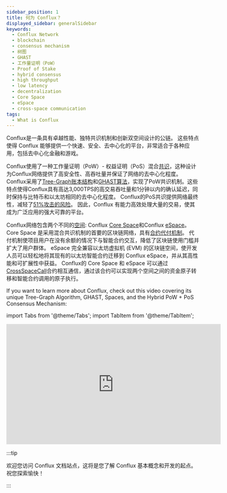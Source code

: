 ```yaml
---
sidebar_position: 1
title: 何为 Conflux？
displayed_sidebar: generalSidebar
keywords:
  - Conflux Network
  - blockchain
  - consensus mechanism
  - 树图
  - GHAST
  - 工作量证明（PoW）
  - Proof of Stake
  - hybrid consensus
  - high throughput
  - low latency
  - decentralization
  - Core Space
  - eSpace
  - cross-space communication
tags:
  - What is Conflux
---
```


Conflux是一条具有卓越性能、独特共识机制和创新双空间设计的公链。 这些特点使得 Conflux 能够提供一个快速、安全、去中心化的平台，非常适合于各种应用，包括去中心化金融和游戏。

Conflux使用了一种工作量证明（PoW）- 权益证明（PoS）混合[共识](./consensus-mechanisms/consensus-mechanisms.md)，这种设计为Conflux网络提供了高安全性、高吞吐量并保证了网络的去中心化程度。 Conflux采用了[Tree-Graph账本结构](./consensus-mechanisms/proof-of-work/tree-graph.md)和[GHAST算法](./consensus-mechanisms/proof-of-work/ghast.md)，实现了PoW共识机制。这些特点使得Conflux具有高达3,000TPS的高交易吞吐量和1分钟以内的确认延迟，同时保持与比特币和以太坊相同的去中心化程度。 Conflux的PoS共识提供网络最终性，减轻了[51%攻击的风险](./consensus-mechanisms/proof-of-stake/why-pos.md)。 因此，Conflux 有能力高效处理大量的交易，使其成为广泛应用的强大可靠的平台。

Conflux网络包含两个不同的[空间](./spaces.md): Conflux [Core Space](../../core/Overview.md)和Conflux [eSpace](../../espace/build/cip90.md)。 Core Space 是采用混合共识机制的首要的区块链网络，具有[合约代付机制](../../core/core-space-basics/internal-contracts/sponsor-whitelist-control.md)。 代付机制使项目用户在没有余额的情况下与智能合约交互，降低了区块链使用门槛并扩大了用户群体。 eSpace 完全兼容以太坊虚拟机 (EVM) 的区块链空间，使开发人员可以轻松地将其现有的以太坊智能合约迁移到 Conflux eSpace，并从其高性能和可扩展性中获益。 Conflux的 Core Space 和 eSpace 可以通过[CrossSpaceCall](../../core/core-space-basics/internal-contracts/crossSpaceCall.md)合约相互通信，通过该合约可以实现两个空间之间的资金原子转移和智能合约调用的原子执行。

If you want to learn more about Conflux, check out this video covering its unique Tree-Graph Algorithm, GHAST, Spaces, and the Hybrid PoW + PoS Consensus Mechanism:

import Tabs from '@theme/Tabs';
import TabItem from '@theme/TabItem';

<Tabs>
  <TabItem value="youtube" label="What is Conflux?">
<iframe width="560" height="315" src="https://www.youtube.com/embed/5JwUO3v2sW0?si=lNvkMZqhHKnzBNIm" title="YouTube 视频播放器" frameborder="0" allow="accelerometer; autoplay; clipboard-write; encrypted-media; gyroscope; picture-in-picture; web-share" allowfullscreen></iframe>
  </TabItem>
</Tabs>

:::tip

欢迎您访问 Conflux 文档站点，这将是您了解 Conflux 基本概念和开发的起点。 祝您探索愉快！

:::